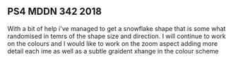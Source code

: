 ## PS4 MDDN 342 2018

With a bit of help i've managed to get a snowflake shape that is some what randomised in temrs of the shape size and direction. I will continue to work on the colours and I would like to work on the zoom aspect adding more detail each ime as well as a subtle graident xhange in the colour scheme